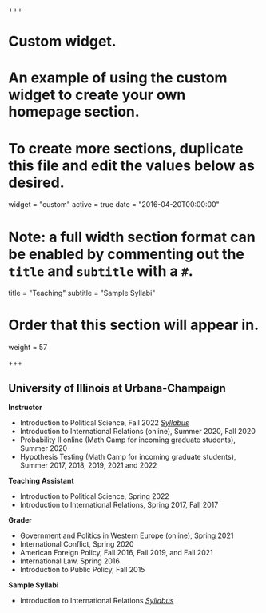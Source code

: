 +++
# Custom widget.
# An example of using the custom widget to create your own homepage section.
# To create more sections, duplicate this file and edit the values below as desired.
widget = "custom"
active = true
date = "2016-04-20T00:00:00"

# Note: a full width section format can be enabled by commenting out the `title` and `subtitle` with a `#`.
title = "Teaching"
subtitle = "Sample Syllabi"


# Order that this section will appear in.
weight = 57


+++
**<h2> University of Illinois at Urbana-Champaign </h2>**

**Instructor**
+ Introduction to Political Science, Fall 2022 _[Syllabus](uploads/PS100.pdf)_ 
+ Introduction to International Relations (online), Summer 2020, Fall 2020  
+ Probability II online (Math Camp for incoming graduate students), Summer 2020
+ Hypothesis Testing (Math Camp for incoming graduate students), Summer 2017, 2018, 2019, 2021 and 2022

**Teaching Assistant**
+ Introduction to Political Science, Spring 2022 
+ Introduction to International Relations, Spring 2017, Fall 2017  

**Grader**
+ Government and Politics in Western Europe (online), Spring 2021
+ International Conflict, Spring 2020
+ American Foreign Policy, Fall 2016, Fall 2019, and Fall 2021
+ International Law, Spring 2016
+ Introduction to Public Policy, Fall 2015  

**Sample Syllabi**

+ Introduction to International Relations _[Syllabus](uploads/PS280.pdf)_






